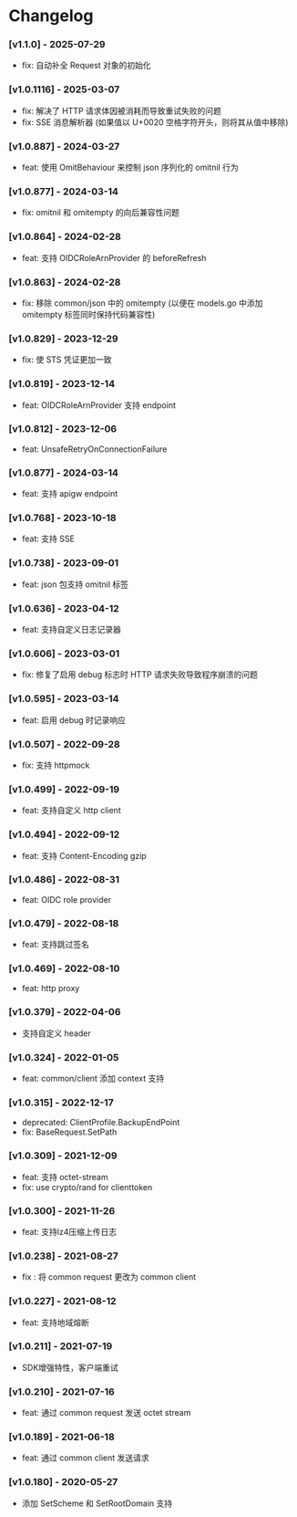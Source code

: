 # Changelog

### [v1.1.0] - 2025-07-29
- fix: 自动补全 Request 对象的初始化

### [v1.0.1116] - 2025-03-07
- fix: 解决了 HTTP 请求体因被消耗而导致重试失败的问题
- fix: SSE 消息解析器 (如果值以 U+0020 空格字符开头，则将其从值中移除)

### [v1.0.887] - 2024-03-27
- feat: 使用 OmitBehaviour 来控制 json 序列化的 omitnil 行为

### [v1.0.877] - 2024-03-14
- fix: omitnil 和 omitempty 的向后兼容性问题

### [v1.0.864] - 2024-02-28
- feat: 支持 OIDCRoleArnProvider 的 beforeRefresh

### [v1.0.863] - 2024-02-28
- fix: 移除 common/json 中的 omitempty (以便在 models.go 中添加 omitempty 标签同时保持代码兼容性)

### [v1.0.829] - 2023-12-29
- fix: 使 STS 凭证更加一致

### [v1.0.819] - 2023-12-14
- feat: OIDCRoleArnProvider 支持 endpoint

### [v1.0.812] - 2023-12-06
- feat: UnsafeRetryOnConnectionFailure

### [v1.0.877] - 2024-03-14
- feat: 支持 apigw endpoint

### [v1.0.768] - 2023-10-18
- feat: 支持 SSE

### [v1.0.738] - 2023-09-01
- feat: json 包支持 omitnil 标签

### [v1.0.636] - 2023-04-12
- feat: 支持自定义日志记录器

### [v1.0.606] - 2023-03-01
- fix: 修复了启用 debug 标志时 HTTP 请求失败导致程序崩溃的问题

### [v1.0.595] - 2023-03-14
- feat: 启用 debug 时记录响应

### [v1.0.507] - 2022-09-28
- fix: 支持 httpmock

### [v1.0.499] - 2022-09-19
- feat: 支持自定义 http client

### [v1.0.494] - 2022-09-12
- feat: 支持 Content-Encoding gzip

### [v1.0.486] - 2022-08-31
- feat: OIDC role provider

### [v1.0.479] - 2022-08-18
- feat: 支持跳过签名

### [v1.0.469] - 2022-08-10
- feat: http proxy

### [v1.0.379] - 2022-04-06
- 支持自定义 header

### [v1.0.324] - 2022-01-05
- feat: common/client 添加 context 支持

### [v1.0.315] - 2022-12-17
- deprecated: ClientProfile.BackupEndPoint 
- fix: BaseRequest.SetPath

### [v1.0.309] - 2021-12-09
- feat: 支持 octet-stream
- fix: use crypto/rand for clienttoken

### [v1.0.300] - 2021-11-26
- feat: 支持lz4压缩上传日志

### [v1.0.238] - 2021-08-27
- fix : 将 common request 更改为 common client

### [v1.0.227] - 2021-08-12
- feat: 支持地域熔断

### [v1.0.211] - 2021-07-19
- SDK增强特性，客户端重试

### [v1.0.210] - 2021-07-16
- feat: 通过 common request 发送 octet stream

### [v1.0.189] - 2021-06-18
- feat: 通过 common client 发送请求

### [v1.0.180] - 2020-05-27
- 添加 SetScheme 和 SetRootDomain 支持
